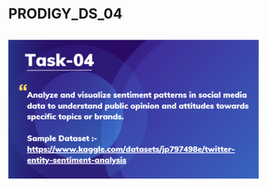 # PRODIGY_DS_04

<br>
<img src="https://github.com/sirilalithaadapa/PRODIGY_DS_04/blob/main/Screenshot%20(426).png">
